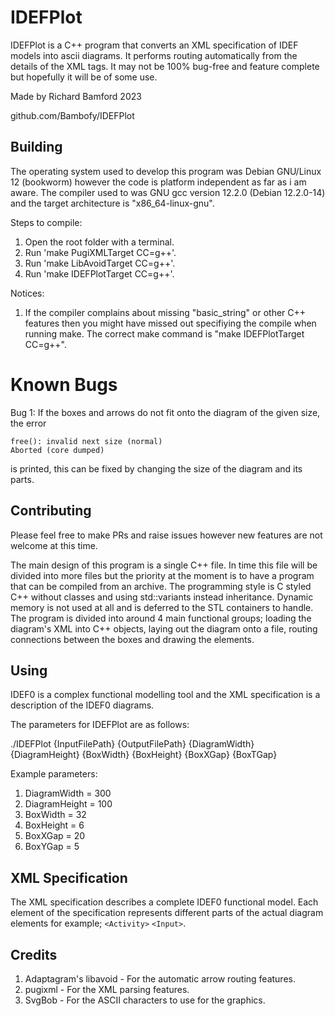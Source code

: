 # IDEFPlot

IDEFPlot is a C++ program that converts an XML specification of IDEF models
into ascii diagrams. It performs routing automatically from the details of the
XML tags. It may not be 100% bug-free and feature complete but hopefully it will be of some use.

Made by Richard Bamford 2023

github.com/Bambofy/IDEFPlot

## Building
The operating system used to develop this program was Debian GNU/Linux 12 (bookworm) however the code is platform independent as far as i am aware. The compiler used to was GNU gcc version 12.2.0 (Debian 12.2.0-14) and the target architecture is "x86_64-linux-gnu".

Steps to compile:
1. Open the root folder with a terminal.
2. Run 'make PugiXMLTarget CC=g++'.
3. Run 'make LibAvoidTarget CC=g++'.
4. Run 'make IDEFPlotTarget CC=g++'.

Notices:
1. If the compiler complains about missing "basic_string" or other C++ features then you might have missed out specifiying the compile when running make. The correct make command is "make IDEFPlotTarget CC=g++".

# Known Bugs
Bug 1: If the boxes and arrows do not fit onto the diagram of the given size, the error
```
free(): invalid next size (normal)                                                                                                                            Aborted (core dumped)
```
is printed, this can be fixed by changing the size of the diagram and its parts.

## Contributing
Please feel free to make PRs and raise issues however new features are not welcome at this time.

The main design of this program is a single C++ file. In time this file will be divided into more files but the priority at
the moment is to have a program that can be compiled from an archive. The programming style is C styled C++ without classes
and using std::variants instead inheritance. Dynamic memory is not used at all and is deferred to the STL containers to
handle.
The program is divided into around 4 main functional groups; loading the diagram's XML into C++ objects, laying out the
diagram onto a file, routing connections between the boxes and drawing the elements. 

## Using
IDEF0 is a complex functional modelling tool and the XML specification is a description of the IDEF0 diagrams.

The parameters for IDEFPlot are as follows:

./IDEFPlot {InputFilePath} {OutputFilePath} {DiagramWidth} {DiagramHeight} {BoxWidth} {BoxHeight} {BoxXGap} {BoxTGap}

Example parameters:
1. DiagramWidth = 300
2. DiagramHeight = 100
3. BoxWidth = 32
4. BoxHeight = 6
5. BoxXGap = 20
6. BoxYGap = 5

## XML Specification
The XML specification describes a complete IDEF0 functional model. Each element of the specification represents different parts of the actual diagram elements for example; `<Activity>` `<Input>`.

## Credits
1. Adaptagram's libavoid - For the automatic arrow routing features.
2. pugixml - For the XML parsing features.
3. SvgBob - For the ASCII characters to use for the graphics.
